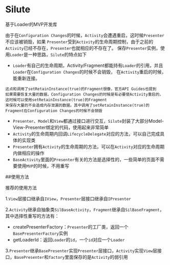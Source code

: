 # Silute
基于Loader的MVP开发库

由于在`Configuration Changes`的时候，`Activity`会遭遇重启，这时候`Presenter`不应该被销毁，如果
`Presenter`受到`Activity`的生命周期控制，由于之前的`Activity`已经不存在，`Presenter`也就相应的不存在了。
保存`Presenter`实例，使用`Loader`是一种思路，`Silute`的特点如下
* `Loader`有自己的生命周期，Activity/Fragment都能持有`Loader`的引用，并且`Loader`在`Configuration Changes`的时候不会销毁，
在`Activity`重启的时候，能重新连接。
```
这点和调用了setRetainInstance(true)的Fragment很像，官方API Guides也提到
如果需要恢复大量的数据，Configuration Changes的时候是有必要使Activity重启的，这时候可以使用setRetainInstance(true)的Fragment
来保存大量的不会造成内存泄漏的数据。其中调用了setRetainInstance(true)的Fragment在Configuration Changes的时候不会销毁
```

* `Presenter`、`Model`和`View`都通过接口进行交互，`Silute`封装了大部分Model-View-Presenter绑定的代码，使用起来非常简单
* `Activity`的生命周期内回调`LifecycleDelegate`对应的方法，可以自己完成具体的实现类
* `Presenter`拥有`Activity`的生命周期的方法，可以在`Activity`对应的生命周期内做相应的操作
* `BaseActivity`里面的`Presenter`有关的方法是选择性的，一些简单的页面不需要使用`MVP`的时候，不用重写

##使用方法

推荐的使用方法

1.`View`层接口继承自`IView`，`Presenter`层接口继承自`IPresenter`

2.`Activity`继承自抽象类`SilBaseActivity`，`Fragment`继承自`SilBaseFragment`，其中选择性重写的方法有：

* createPresenterFactory：`Presenter`的工厂类，返回一个`BasePresenterFactory`实例
* getLoaderId：返回`Loader`的`id`，一个`id`对应一个`Loader`

3.`Presenter`继承`BasePresenter`实现`Presenter`层接口，`Activity`实现`View`层接口，`BasePresenter`和`factory`里面保存的是`Activity`的弱引用
